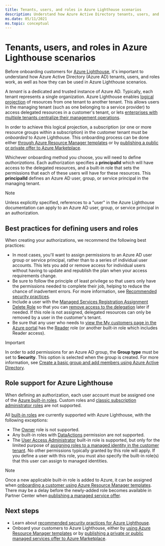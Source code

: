 ```yaml
---
title: Tenants, users, and roles in Azure Lighthouse scenarios
description: Understand how Azure Active Directory tenants, users, and roles can be used in Azure Lighthouse scenarios.
ms.date: 05/11/2021
ms.topic: conceptual
---
```


# Tenants, users, and roles in Azure Lighthouse scenarios

Before onboarding customers for [Azure Lighthouse](../overview.md), it's important to understand how Azure Active Directory (Azure AD) tenants, users, and roles work, as well as how they can be used in Azure Lighthouse scenarios.

A *tenant* is a dedicated and trusted instance of Azure AD. Typically, each tenant represents a single organization. Azure Lighthouse enables [logical projection](architecture.md#logical-projection) of resources from one tenant to another tenant. This allows users in the managing tenant (such as one belonging to a service provider) to access delegated resources in a customer's tenant, or lets [enterprises with multiple tenants centralize their management operations](enterprise.md).

In order to achieve this logical projection, a subscription (or one or more resource groups within a subscription) in the customer tenant must be *onboarded* to Azure Lighthouse. This onboarding process can be done either [through Azure Resource Manager templates](../how-to/onboard-customer.md) or by [publishing a public or private offer to Azure Marketplace](../how-to/publish-managed-services-offers.md).

Whichever onboarding method you choose, you will need to define *authorizations*. Each authorization specifies a **principalId** which will have access to the delegated resources, and a built-in role that sets the permissions that each of these users will have for these resources. This **principalId** defines an Azure AD user, group, or service principal in the managing tenant.

> [!NOTE]
> Unless explicitly specified, references to a "user" in the Azure Lighthouse documentation can apply to an Azure AD user, group, or service principal in an authorization.

## Best practices for defining users and roles

When creating your authorizations, we recommend the following best practices:

- In most cases, you'll want to assign permissions to an Azure AD user group or service principal, rather than to a series of individual user accounts. This lets you add or remove access for individual users without having to update and republish the plan when your access requirements change.
- Be sure to follow the principle of least privilege so that users only have the permissions needed to complete their job, helping to reduce the chance of inadvertent errors. For more information, see [Recommended security practices](../concepts/recommended-security-practices.md).
- Include a user with the [Managed Services Registration Assignment Delete Role](../../role-based-access-control/built-in-roles.md#managed-services-registration-assignment-delete-role) so that you can [remove access to the delegation](../how-to/remove-delegation.md) later if needed. If this role is not assigned, delegated resources can only be removed by a user in the customer's tenant.
- Be sure that any user who needs to [view the My customers page in the Azure portal](../how-to/view-manage-customers.md) has the [Reader](../../role-based-access-control/built-in-roles.md#reader) role (or another built-in role which includes Reader access).

> [!IMPORTANT]
> In order to add permissions for an Azure AD group, the **Group type** must be set to **Security**. This option is selected when the group is created. For more information, see [Create a basic group and add members using Azure Active Directory](../../active-directory/fundamentals/active-directory-groups-create-azure-portal.md).

## Role support for Azure Lighthouse

When defining an authorization, each user account must be assigned one of the [Azure built-in roles](../../role-based-access-control/built-in-roles.md). Custom roles and [classic subscription administrator roles](../../role-based-access-control/classic-administrators.md) are not supported.

All [built-in roles](../../role-based-access-control/built-in-roles.md) are currently supported with Azure Lighthouse, with the following exceptions:

- The [Owner](../../role-based-access-control/built-in-roles.md#owner) role is not supported.
- Any built-in roles with [DataActions](../../role-based-access-control/role-definitions.md#dataactions) permission are not supported.
- The [User Access Administrator](../../role-based-access-control/built-in-roles.md#user-access-administrator) built-in role is supported, but only for the limited purpose of [assigning roles to a managed identity in the customer tenant](../how-to/deploy-policy-remediation.md#create-a-user-who-can-assign-roles-to-a-managed-identity-in-the-customer-tenant). No other permissions typically granted by this role will apply. If you define a user with this role, you must also specify the built-in role(s) that this user can assign to managed identities.

> [!NOTE]
> Once a new applicable built-in role is added to Azure, it can be assigned when [onboarding a customer using Azure Resource Manager templates](../how-to/onboard-customer.md). There may be a delay before the newly-added role becomes available in Partner Center when [publishing a managed service offer](../how-to/publish-managed-services-offers.md).

## Next steps

- Learn about [recommended security practices for Azure Lighthouse](recommended-security-practices.md).
- Onboard your customers to Azure Lighthouse, either by [using Azure Resource Manager templates](../how-to/onboard-customer.md) or by [publishing a private or public managed services offer to Azure Marketplace](../how-to/publish-managed-services-offers.md).
